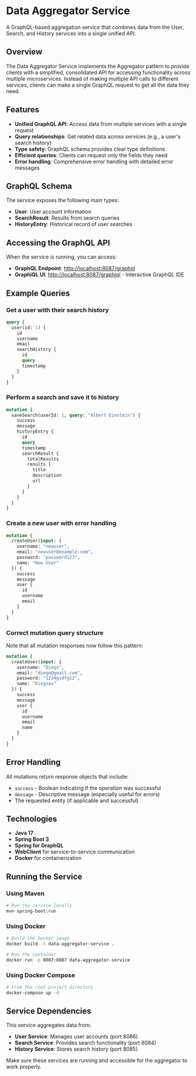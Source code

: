 # Data Aggregator Service

A GraphQL-based aggregation service that combines data from the User, Search, and History services into a single unified API.

## Overview

The Data Aggregator Service implements the Aggregator pattern to provide clients with a simplified, consolidated API for accessing functionality across multiple microservices. Instead of making multiple API calls to different services, clients can make a single GraphQL request to get all the data they need.

## Features

- **Unified GraphQL API**: Access data from multiple services with a single request
- **Query relationships**: Get related data across services (e.g., a user's search history)
- **Type safety**: GraphQL schema provides clear type definitions
- **Efficient queries**: Clients can request only the fields they need
- **Error handling**: Comprehensive error handling with detailed error messages

## GraphQL Schema

The service exposes the following main types:
- **User**: User account information
- **SearchResult**: Results from search queries
- **HistoryEntry**: Historical record of user searches

## Accessing the GraphQL API

When the service is running, you can access:

- **GraphQL Endpoint**: [http://localhost:8087/graphql](http://localhost:8087/graphql)
- **GraphiQL UI**: [http://localhost:8087/graphiql](http://localhost:8087/graphiql) - Interactive GraphQL IDE

## Example Queries

### Get a user with their search history

```graphql
query {
  user(id: 1) {
    id
    username
    email
    searchHistory {
      id
      query
      timestamp
    }
  }
}
```

### Perform a search and save it to history

```graphql
mutation {
  saveSearch(userId: 1, query: "Albert Einstein") {
    success
    message
    historyEntry {
      id
      query
      timestamp
      searchResult {
        totalResults
        results {
          title
          description
          url
        }
      }
    }
  }
}
```

### Create a new user with error handling

```graphql
mutation {
  createUser(input: {
    username: "newuser",
    email: "newuser@example.com",
    password: "password123",
    name: "New User"
  }) {
    success
    message
    user {
      id
      username
      email
    }
  }
}
```

### Correct mutation query structure

Note that all mutation responses now follow this pattern:

```graphql
mutation {
  createUser(input: {
    username: "Diego",
    email: "diego@gmail.com",
    password: "1234gsdfg12",
    name: "Diegoas"
  }) {
    success
    message
    user {
      id
      username
      email
      name
    }
  }
}
```

## Error Handling

All mutations return response objects that include:
- `success` - Boolean indicating if the operation was successful
- `message` - Descriptive message (especially useful for errors)
- The requested entity (if applicable and successful)

## Technologies

- **Java 17**
- **Spring Boot 3**
- **Spring for GraphQL**
- **WebClient** for service-to-service communication
- **Docker** for containerization

## Running the Service

### Using Maven

```bash
# Run the service locally
mvn spring-boot:run
```

### Using Docker

```bash
# Build the Docker image
docker build -t data-aggregator-service .

# Run the container
docker run -p 8087:8087 data-aggregator-service
```

### Using Docker Compose

```bash
# From the root project directory
docker-compose up -d
```

## Service Dependencies

This service aggregates data from:

- **User Service**: Manages user accounts (port 8086)
- **Search Service**: Provides search functionality (port 8084)
- **History Service**: Stores search history (port 8085)

Make sure these services are running and accessible for the aggregator to work properly.
